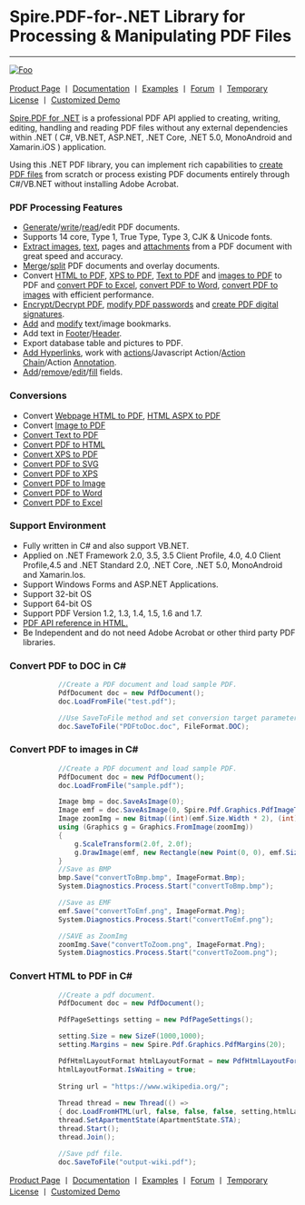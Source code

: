 # Spire.PDF-for-.NET Library for Processing & Manipulating PDF Files

------
[![Foo](https://i.imgur.com/bcklsSB.png)](https://www.e-iceblue.com/Introduce/pdf-for-net-introduce.html)


[Product Page](https://www.e-iceblue.com/Introduce/pdf-for-net-introduce.html) 丨 [Documentation](https://www.e-iceblue.com/Tutorials/Spire.PDF.html) 丨 [Examples](https://github.com/eiceblue/Spire.PDF-for-.NET) 丨 [Forum](https://www.e-iceblue.com/forum/spire-pdf-f7.html) 丨 [Temporary License](https://www.e-iceblue.com/TemLicense.html) 丨 [Customized Demo](https://www.e-iceblue.com/Misc/customized-demo.html)

[Spire.PDF for .NET](https://www.e-iceblue.com/Introduce/pdf-for-net-introduce.html) is a professional PDF API applied to creating, writing, editing, handling and reading PDF files without any external dependencies within .NET ( C#, VB.NET, ASP.NET, .NET Core, .NET 5.0, MonoAndroid and Xamarin.iOS ) application. 

Using this .NET PDF library, you can implement rich capabilities to [create PDF files](https://www.e-iceblue.com/Tutorials/Spire.PDF/Spire.PDF-Program-Guide/How-to-create-PDF-dynamically-and-send-it-to-client-browser-using-ASP.NET.html) from scratch or process existing PDF documents entirely through C#/VB.NET without installing Adobe Acrobat.

### PDF Processing Features

- [Generate](https://www.e-iceblue.com/Tutorials/Spire.PDF/Spire.PDF-Program-Guide/How-to-create-PDF-dynamically-and-send-it-to-client-browser-using-ASP.NET.html)/[write](https://www.e-iceblue.com/Tutorials/Spire.PDF/Spire.PDF-Program-Guide/How-to-Draw-Text-in-PDF-with-Different-Styles.html)/[read](https://www.e-iceblue.com/Tutorials/Spire.PDF/Spire.PDF-Program-Guide/Read-PDF-Read-PDF-Images-and-Text-in-C-VB.NET.html)/edit PDF documents.
- Supports 14 core, Type 1, True Type, Type 3, CJK & Unicode fonts.
- [Extract images](https://www.e-iceblue.com/Tutorials/Spire.PDF/Spire.PDF-Program-Guide/How-to-Extract-Image-From-PDF-in-C.html), [text](https://www.e-iceblue.com/Tutorials/Spire.PDF/Spire.PDF-Program-Guide/How-to-Extract-Text-from-PDF-Document-with-C-/VB.NET.html), pages and [attachments](https://www.e-iceblue.com/Tutorials/Spire.PDF/Spire.PDF-Program-Guide/Attachments/How-to-get-PDF-attachment-information-in-C.html) from a PDF document with great speed and accuracy.
- [Merge](https://www.e-iceblue.com/Tutorials/Spire.PDF/Spire.PDF-Program-Guide/Document-Operation/Merge-Selected-Pages-from-Multiple-PDF-Files-into-One-in-C-VB.NET.html)/[split](https://www.e-iceblue.com/Tutorials/Spire.PDF/Spire.PDF-Program-Guide/Document-Operation/Split-PDF-into-Multiple-PDFs-using-a-Range-of-Pages-in-C-VB.NET.html) PDF documents and overlay documents.
- Convert [HTML to PDF](https://www.e-iceblue.com/Tutorials/Spire.PDF/Spire.PDF-Program-Guide/Convert-HTML-to-PDF-Customize-HTML-to-PDF-Conversion-by-Yourself.html), [XPS to PDF](https://www.e-iceblue.com/Tutorials/Spire.PDF/Spire.PDF-Program-Guide/Covert-XPS-Files-to-PDF-format-in-C.html), [Text to PDF](https://www.e-iceblue.com/Tutorials/Spire.PDF/Spire.PDF-Program-Guide/Convert-Text-to-PDF-with-C-VB.NET.html) and [images to PDF](https://www.e-iceblue.com/Tutorials/Spire.PDF/Spire.PDF-Program-Guide/C-/VB.NET-Convert-Image-to-PDF.html) to PDF and [convert PDF to Excel](https://www.e-iceblue.com/Tutorials/Spire.PDF/Program-Guide/Conversion/Convert-PDF-to-Excel-in-C-VB.NET.html), [convert PDF to Word](https://www.e-iceblue.com/Tutorials/Spire.PDF/Spire.PDF-Program-Guide/Conversion/How-to-convert-PDF-to-Doc-in-C-VB.NET.html), [convert PDF to images](https://www.e-iceblue.com/Tutorials/Spire.PDF/Spire.PDF-Program-Guide/Convert-PDF-Page-to-Image-with-C-code.html) with efficient performance.
- [Encrypt/Decrypt PDF](https://www.e-iceblue.com/Tutorials/Spire.PDF/Spire.PDF-Program-Guide/Security/C-Encrypt-and-Decrypt-PDF-file.html), [modify PDF passwords](https://www.e-iceblue.com/Tutorials/Spire.PDF/Spire.PDF-Program-Guide/Modify-Passwords-of-Encrypted-PDF-with-C-VB.NET.html) and [create PDF digital signatures](https://www.e-iceblue.com/Tutorials/Spire.PDF/Spire.PDF-Program-Guide/PDF-Protection-Create-Digital-Signature-in-PDF-with-C-VB.NET.html).
- [Add](https://www.e-iceblue.com/Tutorials/Spire.PDF/Spire.PDF-Program-Guide/PDF-Bookmark-Add-PDF-Bookmark-in-C-VB.NET.html) and [modify](https://www.e-iceblue.com/Tutorials/Spire.PDF/Spire.PDF-Program-Guide/Bookmark/How-to-Modify-Bookmarks-in-Existing-PDF-in-C-VB.NET.html) text/image bookmarks.
- Add text in [Footer](https://www.e-iceblue.com/Tutorials/Spire.PDF/Spire.PDF-Program-Guide/Header-and-Footer/Add-Footer-to-Existing-PDF-in-C-VB.NET.html)/[Header](https://www.e-iceblue.com/Tutorials/Spire.PDF/Spire.PDF-Program-Guide/Header-and-Footer/Add-Header-to-Existing-PDF-in-C-VB.NET.html).
- Export database table and pictures to PDF.
- [Add Hyperlinks](https://www.e-iceblue.com/Tutorials/Spire.PDF/Spire.PDF-Program-Guide/PDF-Hyperlink-Insert-Hyperlink-in-PDF-with-C-VB.NET.html), work with [actions](https://www.e-iceblue.com/Tutorials/Spire.PDF/Spire.PDF-Program-Guide/Attachments/Create-a-GoToE-Action-to-an-Embedded-PDF-File.html)/Javascript Action/[Action Chain](https://www.e-iceblue.com/Tutorials/Spire.PDF/Spire.PDF-Program-Guide/PDF-Action/How-to-Add-Action-Chain-to-PDF-in-C.html)/Action [Annotation](https://www.e-iceblue.com/Tutorials/Spire.PDF/Spire.PDF-Program-Guide/Add-Annotation-to-PDF-File-in-C.html).
- [Add](https://www.e-iceblue.com/Tutorials/Spire.PDF/Spire.PDF-Program-Guide/C-/VB.NET-Create-FormField-in-PDF.html)/[remove](https://www.e-iceblue.com/Tutorials/Spire.PDF/Spire.PDF-Program-Guide/FormField/Remove/Delete-Form-Fields-from-PDF-in-C.html)/[edit](https://www.e-iceblue.com/Tutorials/Spire.PDF/Spire.PDF-Program-Guide/FormField/Set-Commit-selected-value-immediately-property-for-ComboBox-field-and-ListBox-field.html)/[fill](https://www.e-iceblue.com/Tutorials/Spire.PDF/Spire.PDF-Program-Guide/PDF-FormField/Fill-Form-Fields-in-PDF-File-with-C.html) fields.

### Conversions

- Convert [Webpage HTML to PDF](https://www.e-iceblue.com/Tutorials/Spire.PDF/Spire.PDF-Program-Guide/Convert-HTML-to-PDF-Customize-HTML-to-PDF-Conversion-by-Yourself.html), [HTML ASPX to PDF](https://www.e-iceblue.com/Tutorials/Spire.PDF/Spire.PDF-Program-Guide/Convert-HTML-to-PDF-Customize-HTML-to-PDF-Conversion-by-Yourself.html)
- Convert [Image to PDF](https://www.e-iceblue.com/Tutorials/Spire.PDF/Spire.PDF-Program-Guide/C-/VB.NET-Convert-Image-to-PDF.html)
- [Convert Text to PDF](https://www.e-iceblue.com/Tutorials/Spire.PDF/Spire.PDF-Program-Guide/Convert-Text-to-PDF-with-C-VB.NET.html)
- [Convert PDF to HTML](https://www.e-iceblue.com/Tutorials/Spire.PDF/Spire.PDF-Program-Guide/Conversion/C-Convert-PDF-to-HTML.html)
- [Convert XPS to PDF](https://www.e-iceblue.com/Tutorials/Spire.PDF/Spire.PDF-Program-Guide/Covert-XPS-Files-to-PDF-format-in-C.html)
- [Convert PDF to SVG](https://www.e-iceblue.com/Tutorials/Spire.PDF/Spire.PDF-Program-Guide/Conversion/Convert-PDF-to-SVG-Scalable-Vector-Graphics-in-C-VB.NET.html)
- [Convert PDF to XPS](https://www.e-iceblue.com/Tutorials/Spire.PDF/Spire.PDF-Program-Guide/How-to-convert-PDF-to-XPS-in-C.html)
- [Convert PDF to Image](https://www.e-iceblue.com/Tutorials/Spire.PDF/Spire.PDF-Program-Guide/Convert-PDF-Page-to-Image-with-C-code.html)
- [Convert PDF to Word](https://www.e-iceblue.com/Tutorials/Spire.PDF/Spire.PDF-Program-Guide/Conversion/How-to-convert-PDF-to-Doc-in-C-VB.NET.html)
- [Convert PDF to Excel](https://www.e-iceblue.com/Tutorials/Spire.PDF/Program-Guide/Conversion/Convert-PDF-to-Excel-in-C-VB.NET.html)

### Support Environment

- Fully written in C# and also support VB.NET.
- Applied on .NET Framework 2.0, 3.5, 3.5 Client Profile, 4.0, 4.0 Client Profile,4.5 and .NET Standard 2.0, .NET Core, .NET 5.0, MonoAndroid and Xamarin.Ios.
- Support Windows Forms and ASP.NET Applications.
- Support 32-bit OS
- Support 64-bit OS
- Support PDF Version 1.2, 1.3, 1.4, 1.5, 1.6 and 1.7.
- [PDF API reference in HTML.](https://www.e-iceblue.com/Tutorials/API/Spire.PDF.html)
- Be Independent and do not need Adobe Acrobat or other third party PDF libraries.

### Convert PDF to DOC in C#

```c#
            //Create a PDF document and load sample PDF.
            PdfDocument doc = new PdfDocument();
            doc.LoadFromFile("test.pdf");

            //Use SaveToFile method and set conversion target parameter as FileFormat.DOC.
            doc.SaveToFile("PDFtoDoc.doc", FileFormat.DOC);
```

### Convert PDF to images in C#

```C#
            //Create a PDF document and load sample PDF.
            PdfDocument doc = new PdfDocument();
            doc.LoadFromFile("sample.pdf");

            Image bmp = doc.SaveAsImage(0);
            Image emf = doc.SaveAsImage(0, Spire.Pdf.Graphics.PdfImageType.Metafile);
            Image zoomImg = new Bitmap((int)(emf.Size.Width * 2), (int)(emf.Size.Height * 2));
            using (Graphics g = Graphics.FromImage(zoomImg))
            {
                g.ScaleTransform(2.0f, 2.0f);
                g.DrawImage(emf, new Rectangle(new Point(0, 0), emf.Size), new Rectangle(new Point(0, 0), emf.Size), GraphicsUnit.Pixel);
            }
            //Save as BMP
            bmp.Save("convertToBmp.bmp", ImageFormat.Bmp);
            System.Diagnostics.Process.Start("convertToBmp.bmp");

            //Save as EMF
            emf.Save("convertToEmf.png", ImageFormat.Png);
            System.Diagnostics.Process.Start("convertToEmf.png");

            //SAVE as ZoomImg
            zoomImg.Save("convertToZoom.png", ImageFormat.Png);
            System.Diagnostics.Process.Start("convertToZoom.png");
```

### Convert HTML to PDF in C#

```C#
            //Create a pdf document.
            PdfDocument doc = new PdfDocument();

            PdfPageSettings setting = new PdfPageSettings();

            setting.Size = new SizeF(1000,1000);
            setting.Margins = new Spire.Pdf.Graphics.PdfMargins(20);

            PdfHtmlLayoutFormat htmlLayoutFormat = new PdfHtmlLayoutFormat();
            htmlLayoutFormat.IsWaiting = true;
            
            String url = "https://www.wikipedia.org/";
         
            Thread thread = new Thread(() =>
            { doc.LoadFromHTML(url, false, false, false, setting,htmlLayoutFormat); });
            thread.SetApartmentState(ApartmentState.STA);
            thread.Start();
            thread.Join();

            //Save pdf file.
            doc.SaveToFile("output-wiki.pdf");
```

[Product Page](https://www.e-iceblue.com/Introduce/pdf-for-net-introduce.html) 丨 [Documentation](https://www.e-iceblue.com/Tutorials/Spire.PDF.html) 丨 [Examples](https://github.com/eiceblue/Spire.PDF-for-.NET) 丨 [Forum](https://www.e-iceblue.com/forum/spire-pdf-f7.html) 丨 [Temporary License](https://www.e-iceblue.com/TemLicense.html) 丨 [Customized Demo](https://www.e-iceblue.com/Misc/customized-demo.html)

